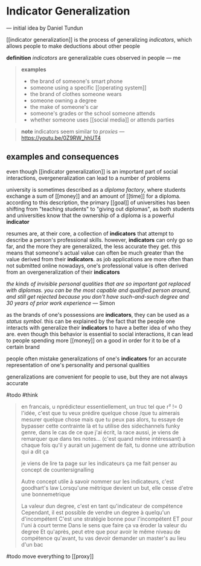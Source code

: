 # Indicator Generalization

&mdash; initial idea by Daniel Tundun

[[indicator generalization]] is the process of generalizing _indicators_, which allows people to make deductions about other people

**definition** _indicators_ are generalizable cues observed in people &mdash; me

> **examples**
>
> - the brand of someone's smart phone
> - someone using a specific [[operating system]]
> - the brand of clothes someone wears
> - someone owning a degree
> - the make of someone's car
> - someone's grades or the school someone attends
> - whether someone uses [[social media]] or attends parties

> **note** indicators seem similar to _proxies_ &mdash; <https://youtu.be/0Z9RW_hhUT4>

## examples and consequences

even though [[indicator generalization]] is an important part of social interactions, overgeneralization can lead to a number of problems

university is sometimes described as a _diploma factory_, where students exchange a sum of [[money]] and an amount of [[time]] for a diploma. according to this description, the primary [[goal]] of universities has been shifting from "teaching students" to "giving out diplomas", as both students and universities know that the ownership of a diploma is a powerful **indicator**

resumes are, at their core, a collection of **indicators** that attempt to describe a person's professional skills. however, **indicators** can only go so far, and the more they are generalized, the less accurate they get. this means that someone's actual value can often be much greater than the value derived from their **indicators**. as job applications are more often than not submitted online nowadays, one's professional value is often derived from an overgeneralization of their **indicators**

_the kinds of invisible personal qualities that are so important got replaced with diplomas. you can be the most capable and qualified person around, and still get rejected because you don't have such-and-such degree and 30 years of prior work experience_ &mdash; Simon

as the brands of one's possessions are **indicators**, they can be used as a _status symbol_. this can be explained by the fact that the people one interacts with generalize their **indicators** to have a better idea of who they are. even though this behavior is essential to social interactions, it can lead to people spending more [[money]] on a good in order for it to be of a certain brand

people often mistake generalizations of one's **indicators** for an accurate representation of one's personality and personal qualities

generalizations are convenient for people to use, but they are not always accurate

#todo #think

> en francais, u nprédicteur
> essentiellement, un truc tel que r² != 0
> l'idée, c'est que tu veux prédire quelque chose
> /que tu aimerais mesurer quelque chose
> mais que tu peux pas
> alors, tu essaye de bypasser cette contrainte là
> et tu utilise des sidechannels funky
> genre, dans le cas de ce que j'ai écrit, la race
> aussi, je viens de remarquer que dans tes notes...
> (c'est quand même intéressant)
> à chaque fois qu'il y aurait un jugement de fait, tu donne une attribution
> qui a dit ça
>
> je viens de lire ta page sur les indicateurs
> ça me fait penser au concept de countersignalling
>
> Autre concept utile à savoir nommer sur les indicateurs, c'est goodhart's law
> Lorsqu'une métrique devient un but, elle cesse d'etre une bonnemetrique
>
> La valeur dun degree, c'est en tant qu'indicateur de compétence
> Cependant, il est possible de vendre un degree à quelqu'un d'incompétent
> C'est une stratégie bonne pour l'incompétent ET pour l'uni à court terme
> Dans le sens que faire ça va éroder la valeur du degree
> Et qu'après, peut etre que pour avoir le même niveau de compétence qu'avant, tu vas devoir demander un master's au lieu d'un bac

#todo move everything to [[proxy]]
